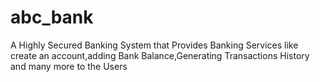 # abc_bank
 A Highly Secured Banking System that Provides Banking Services like create an account,adding Bank Balance,Generating Transactions History and many more to the Users 
